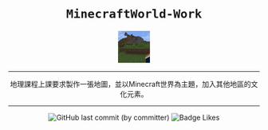 <div align="center">

# `MinecraftWorld-Work`

<img src="./icon.png" alt="MinecraftWorld-icon">

---

地理課程上課要求製作一張地圖，並以Minecraft世界為主題，加入其他地區的文化元素。

---

![GitHub last commit (by committer)](https://img.shields.io/github/last-commit/Raxytw/MinecraftWorld-Work.svg?style=for-the-badge&labelColor=34a84d&color=268039) ![Badge Likes](https://img.shields.io/github/stars/Raxytw/MinecraftWorld-Work.svg?style=for-the-badge&labelColor=d0ab23&color=b0901e&logoColor=white&logo=Trustpilot)
</div>
